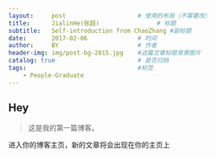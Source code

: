 ```yaml
---
layout:     post   				    # 使用的布局（不需要改）
title:      JialinHe(张超)  				# 标题 
subtitle:   Self-introduction from ChaoZhang #副标题
date:       2017-02-06 				# 时间
author:     BY 						# 作者
header-img: img/post-bg-2015.jpg 	#这篇文章标题背景图片
catalog: true 						# 是否归档
tags:								#标签
    - People-Graduate
---
```


## Hey

>这是我的第一篇博客。

进入你的博客主页，新的文章将会出现在你的主页上
